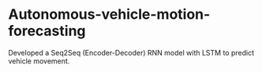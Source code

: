 # Autonomous-vehicle-motion-forecasting

Developed a Seq2Seq (Encoder-Decoder) RNN model with LSTM to predict vehicle movement.
